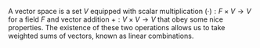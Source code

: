 A vector space is a set $V$ equipped with scalar multiplication $(\cdot): F \times V \to V$ for a field $F$ and vector addition $+: V \times V \to V$ that obey some nice properties. The existence of these two operations allows us to take weighted sums of vectors, known as linear combinations.